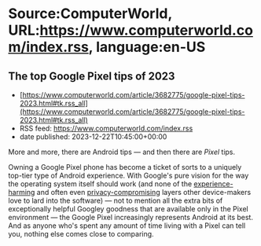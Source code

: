 # Source:ComputerWorld, URL:https://www.computerworld.com/index.rss, language:en-US

## The top Google Pixel tips of 2023
 - [https://www.computerworld.com/article/3682775/google-pixel-tips-2023.html#tk.rss_all](https://www.computerworld.com/article/3682775/google-pixel-tips-2023.html#tk.rss_all)
 - RSS feed: https://www.computerworld.com/index.rss
 - date published: 2023-12-22T10:45:00+00:00

<article>
	<section class="page">
<p>More and more, there are Android tips — and then there are <em>Pixel</em> tips.</p><p>Owning a Google Pixel phone has become a ticket of sorts to a uniquely top-tier type of Android experience. With Google's pure vision for the way the operating system itself should work (and none of the <a href="https://www.computerworld.com/article/3603389/galaxy-samsung-android-phones.html">experience-harming</a> and often even <a href="https://www.computerworld.com/article/3514999/samsung-selling-data.html">privacy-compromising</a> layers other device-makers love to lard into the software) — not to mention all the extra bits of exceptionally helpful Googley goodness that are available only in the Pixel environment — the Google Pixel increasingly represents Android at its best. And as anyone who's spent any amount of time living with a Pixel can tell you, nothing else comes close to comparing.</p><p class="jumpTag"><a href="/article/3682775/google-pixel-tips-20

